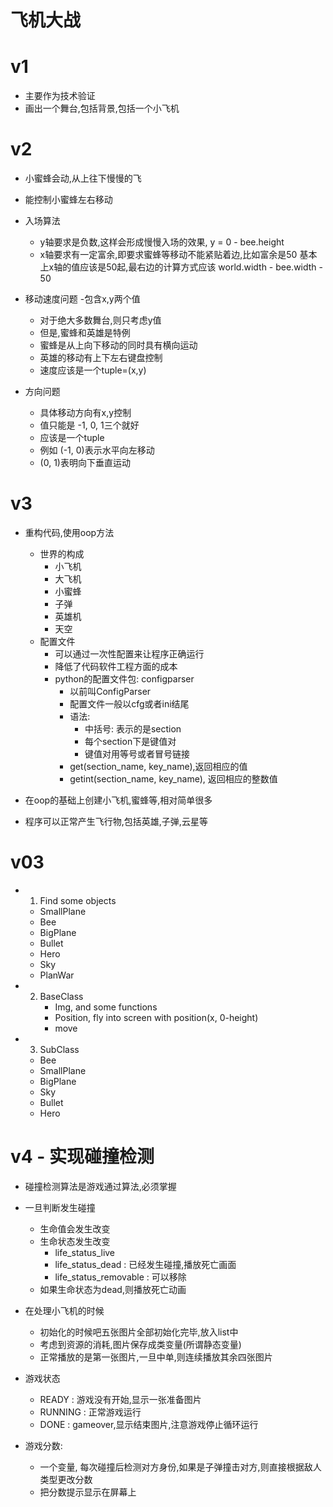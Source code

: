 # 飞机大战
# v1
- 主要作为技术验证
- 画出一个舞台,包括背景,包括一个小飞机

# v2
- 小蜜蜂会动,从上往下慢慢的飞
- 能控制小蜜蜂左右移动
- 入场算法
    - y轴要求是负数,这样会形成慢慢入场的效果, y = 0 - bee.height
    - x轴要求有一定富余,即要求蜜蜂等移动不能紧贴着边,比如富余是50
        基本上x轴的值应该是50起,最右边的计算方式应该 world.width - bee.width - 50
- 移动速度问题
   -包含x,y两个值
   - 对于绝大多数舞台,则只考虑y值
   - 但是,蜜蜂和英雄是特例
   - 蜜蜂是从上向下移动的同时具有横向运动
   - 英雄的移动有上下左右键盘控制
   - 速度应该是一个tuple=(x,y)
    
- 方向问题
   - 具体移动方向有x,y控制
   - 值只能是 -1, 0, 1三个就好
   - 应该是一个tuple
   - 例如 (-1, 0)表示水平向左移动
   - (0, 1)表明向下垂直运动

# v3
- 重构代码,使用oop方法
    - 世界的构成
        - 小飞机
        - 大飞机
        - 小蜜蜂
        - 子弹
        - 英雄机
        - 天空
    - 配置文件
        - 可以通过一次性配置来让程序正确运行
        - 降低了代码软件工程方面的成本
        - python的配置文件包: configparser
            - 以前叫ConfigParser
            - 配置文件一般以cfg或者ini结尾
            - 语法:
                - 中括号: 表示的是section
                - 每个section下是键值对
                - 键值对用等号或者冒号链接
            - get(section_name, key_name),返回相应的值
            - getint(section_name, key_name), 返回相应的整数值
            
                
        
- 在oop的基础上创建小飞机,蜜蜂等,相对简单很多
- 程序可以正常产生飞行物,包括英雄,子弹,云星等

# v03
- 1. Find some objects
    - SmallPlane
    - Bee
    - BigPlane
    - Bullet
    - Hero
    - Sky
    - PlanWar
    
- 2. BaseClass
      - Img, and some functions
      - Position,  fly into screen with position(x, 0-height)
      - move
     
- 3. SubClass
    - Bee
    - SmallPlane
    - BigPlane
    - Sky
    - Bullet
    - Hero
  
# v4 - 实现碰撞检测
- 碰撞检测算法是游戏通过算法,必须掌握
- 一旦判断发生碰撞
    - 生命值会发生改变
    - 生命状态发生改变
        - life_status_live
        - life_status_dead : 已经发生碰撞,播放死亡画面
        - life_status_removable : 可以移除
    - 如果生命状态为dead,则播放死亡动画

- 在处理小飞机的时候
    - 初始化的时候吧五张图片全部初始化完毕,放入list中
    - 考虑到资源的消耗,图片保存成类变量(所谓静态变量)
    - 正常播放的是第一张图片,一旦中单,则连续播放其余四张图片
    
- 游戏状态
    - READY : 游戏没有开始,显示一张准备图片
    - RUNNING : 正常游戏运行
    - DONE : gameover,显示结束图片,注意游戏停止循环运行
    
- 游戏分数:
    - 一个变量, 每次碰撞后检测对方身份,如果是子弹撞击对方,则直接根据敌人类型更改分数
    - 把分数提示显示在屏幕上
    
   

    
    